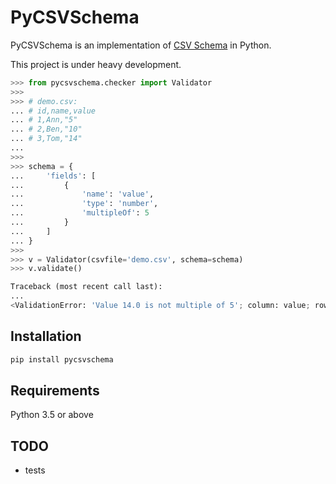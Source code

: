 # PyCSVSchema

PyCSVSchema is an implementation of [CSV Schema](https://github.com/csvschema/csvschema) in Python.

This project is under heavy development.

```python
>>> from pycsvschema.checker import Validator
>>> 
>>> # demo.csv:
... # id,name,value
... # 1,Ann,"5"
... # 2,Ben,"10"
... # 3,Tom,"14"
... 
>>> 
>>> schema = {
...     'fields': [
...         {
...             'name': 'value',
...             'type': 'number',
...             'multipleOf': 5
...         }
...     ]
... }
>>> 
>>> v = Validator(csvfile='demo.csv', schema=schema)
>>> v.validate()

Traceback (most recent call last):
...
<ValidationError: 'Value 14.0 is not multiple of 5'; column: value; row: 3>
```

## Installation

```bash
pip install pycsvschema
```

## Requirements

Python 3.5 or above


## TODO
* tests